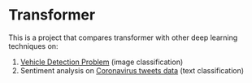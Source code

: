# Transformer
This is a project that compares transformer with other deep learning techniques on:
1. [Vehicle Detection Problem](https://www.kaggle.com/brsdincer/vehicle-detection-image-set) (image classification)
2. Sentiment analysis on [Coronavirus tweets data](https://www.kaggle.com/datatattle/covid-19-nlp-text-classification) (text classification)


